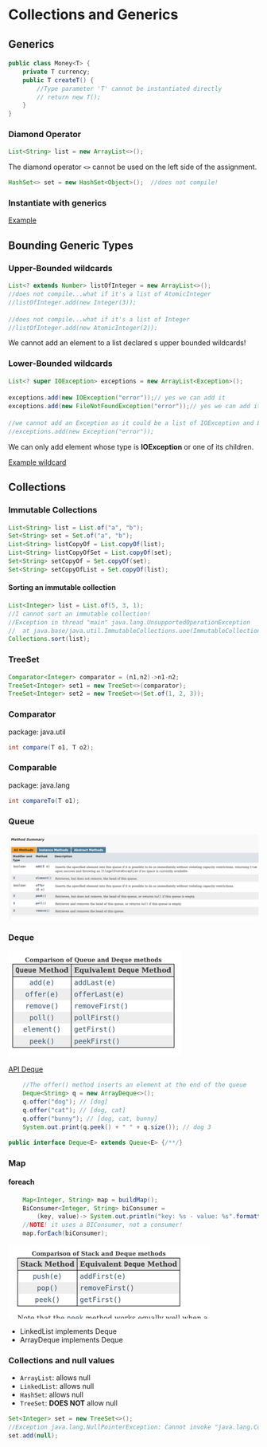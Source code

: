 # Collections and Generics
## Generics
````java
public class Money<T> {
    private T currency;
    public T createT() {
        //Type parameter 'T' cannot be instantiated directly
        // return new T();
    }
}
````
### Diamond Operator
```java
List<String> list = new ArrayList<>();
```
The diamond operator `<>` cannot be used on the left side of the assignment.

```java
HashSet<> set = new HashSet<Object>();  //does not compile!
```
### Instantiate with generics
[Example](../src/main/java/org/enricogiurin/ocp17/book/ch9/generics/InstantiateClassWithGenerics.java)
## Bounding Generic Types
### Upper-Bounded wildcards

```java
List<? extends Number> listOfInteger = new ArrayList<>();
//does not compile...what if it's a list of AtomicInteger
//listOfInteger.add(new Integer(3));  

//does not compile...what if it's a list of Integer
//listOfInteger.add(new AtomicInteger(2)); 
```
We cannot add an element to a list declared s upper bounded wildcards!


### Lower-Bounded wildcards

```java
List<? super IOException> exceptions = new ArrayList<Exception>();

exceptions.add(new IOException("error"));// yes we can add it
exceptions.add(new FileNotFoundException("error"));// yes we can add it

//we cannot add an Exception as it could be a list of IOException and Exception is not an IOException
//exceptions.add(new Exception("error"));
```
We can only add element whose type is **IOException** or one of its children.

[Example wildcard](../src/main/java/org/enricogiurin/ocp17/book/ch9/generics/CollectionsOfGenericsWithWildcard.java)
## Collections
### Immutable Collections
```java
List<String> list = List.of("a", "b");
Set<String> set = Set.of("a", "b");
List<String> listCopyOf = List.copyOf(list);
List<String> listCopyOfSet = List.copyOf(set);
Set<String> setCopyOf = Set.copyOf(set);
Set<String> setCopyOfList = Set.copyOf(list);
```
#### Sorting an immutable collection
```java
List<Integer> list = List.of(5, 3, 1);
//I cannot sort an immutable collection!
//Exception in thread "main" java.lang.UnsupportedOperationException
//	at java.base/java.util.ImmutableCollections.uoe(ImmutableCollections.java:142)
Collections.sort(list);
```
### TreeSet
````java
Comparator<Integer> comparator = (n1,n2)->n1-n2;
TreeSet<Integer> set1 = new TreeSet<>(comparator);
TreeSet<Integer> set2 = new TreeSet<>(Set.of(1, 2, 3));
````

### Comparator
package: java.util
```java
int compare(T o1, T o2);
```

### Comparable
package: java.lang
```java
int compareTo(T o1);
```

### Queue
![Methods of Queue.png](images/Queue.png)

### Deque
![Deque](images/Deque.png)

[API Deque](../src/main/java/org/enricogiurin/ocp17/book/ch9/UsageOfDeque.java)

```java
    //The offer() method inserts an element at the end of the queue
    Deque<String> q = new ArrayDeque<>();
    q.offer("dog"); // [dog]
    q.offer("cat"); // [dog, cat]
    q.offer("bunny"); // [dog, cat, bunny]
    System.out.print(q.peek() + " " + q.size()); // dog 3
```

```java
public interface Deque<E> extends Queue<E> {/**/}
```

### Map
#### foreach
```java
    Map<Integer, String> map = buildMap();
    BiConsumer<Integer, String> biConsumer =
        (key, value)-> System.out.println("key: %s - value: %s".formatted(key, value));
    //NOTE! it uses a BIConsumer, not a consumer!
    map.forEach(biConsumer);
```

![deque-stack.png](images/Deque-Stack.png)

 - LinkedList implements Deque
 - ArrayDeque implements Deque
### Collections and null values
- `ArrayList`: allows null
- `LinkedList`: allows null
- `HashSet`: allows null
- `TreeSet`: **DOES NOT** allow null
```java
Set<Integer> set = new TreeSet<>();
//Exception java.lang.NullPointerException: Cannot invoke "java.lang.Comparable.compareTo(Object)" because "k1" is null
set.add(null);
```
